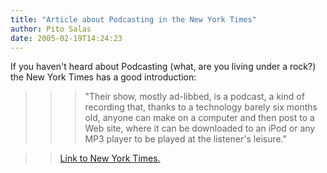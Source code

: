 ```yaml
---
title: "Article about Podcasting in the New York Times"
author: Pito Salas
date: 2005-02-19T14:24:23
---
```


If you haven't heard about Podcasting (what, are you living under a rock?) the
New York Times has a good introduction:

>>

>>> "Their show, mostly ad-libbed, is a podcast, a kind of recording that,
thanks to a technology barely six months old, anyone can make on a computer
and then post to a Web site, where it can be downloaded to an iPod or any MP3
player to be played at the listener's leisure."

>>

>> [Link to New York
Times.](<http://www.nytimes.com/2005/02/19/technology/19podcasting.html?th=&adxnnl=1&adxnnlx=1108819334-ety0NN1ooB7p6C/KKvH+oQ>)


